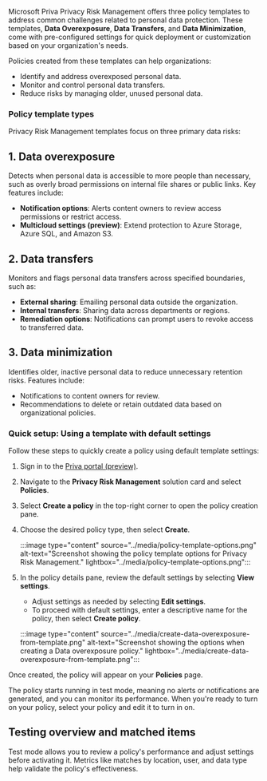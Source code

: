 Microsoft Priva Privacy Risk Management offers three policy templates to address common challenges related to personal data protection. These templates, **Data Overexposure**, **Data Transfers**, and **Data Minimization**, come with pre-configured settings for quick deployment or customization based on your organization's needs.

Policies created from these templates can help organizations:

- Identify and address overexposed personal data.
- Monitor and control personal data transfers.
- Reduce risks by managing older, unused personal data.

### Policy template types

Privacy Risk Management templates focus on three primary data risks:

## 1. Data overexposure

Detects when personal data is accessible to more people than necessary, such as overly broad permissions on internal file shares or public links. Key features include:

- **Notification options**: Alerts content owners to review access permissions or restrict access.
- **Multicloud settings (preview)**: Extend protection to Azure Storage, Azure SQL, and Amazon S3.

## 2. Data transfers

Monitors and flags personal data transfers across specified boundaries, such as:

- **External sharing**: Emailing personal data outside the organization.
- **Internal transfers**: Sharing data across departments or regions.
- **Remediation options**: Notifications can prompt users to revoke access to transferred data.

## 3. Data minimization

Identifies older, inactive personal data to reduce unnecessary retention risks. Features include:

- Notifications to content owners for review.
- Recommendations to delete or retain outdated data based on organizational policies.

### Quick setup: Using a template with default settings

Follow these steps to quickly create a policy using default template settings:

1. Sign in to the [Priva portal (preview)](https://purview.microsoft.com/priva).
1. Navigate to the **Privacy Risk Management** solution card and select **Policies**.
1. Select **Create a policy** in the top-right corner to open the policy creation pane.
1. Choose the desired policy type, then select **Create**.

   :::image type="content" source="../media/policy-template-options.png" alt-text="Screenshot showing the policy template options for Privacy Risk Management." lightbox="../media/policy-template-options.png":::

1. In the policy details pane, review the default settings by selecting **View settings**.

   - Adjust settings as needed by selecting **Edit settings**.
   - To proceed with default settings, enter a descriptive name for the policy, then select **Create policy**.

   :::image type="content" source="../media/create-data-overexposure-from-template.png" alt-text="Screenshot showing the options when creating a Data overexposure policy." lightbox="../media/create-data-overexposure-from-template.png":::

Once created, the policy will appear on your **Policies** page.

The policy starts running in test mode, meaning no alerts or notifications are generated, and you can monitor its performance. When you're ready to turn on your policy, select your policy and edit it to turn in on.

## Testing overview and matched items

Test mode allows you to review a policy's performance and adjust settings before activating it. Metrics like matches by location, user, and data type help validate the policy's effectiveness.
